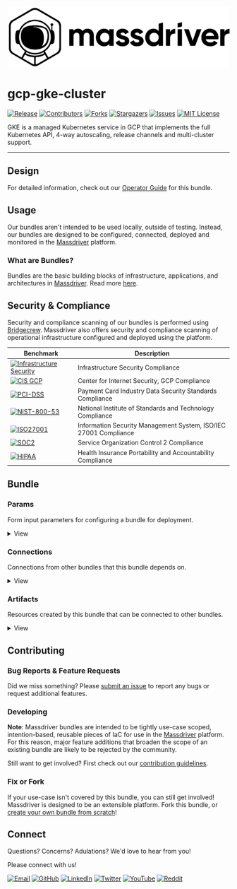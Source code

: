 




[![Massdriver][logo]][website]

# gcp-gke-cluster

[![Release][release_shield]][release_url]
[![Contributors][contributors_shield]][contributors_url]
[![Forks][forks_shield]][forks_url]
[![Stargazers][stars_shield]][stars_url]
[![Issues][issues_shield]][issues_url]
[![MIT License][license_shield]][license_url]

<!--
##### STILL NEED TO GET SLACK WORKING ###
[!["Slack Community"](%s)][slack]
-->


GKE is a managed Kubernetes service in GCP that implements the full Kubernetes API, 4-way autoscaling, release channels and multi-cluster support.


---

## Design

For detailed information, check out our [Operator Guide](operator.mdx) for this bundle.

## Usage

Our bundles aren't intended to be used locally, outside of testing. Instead, our bundles are designed to be configured, connected, deployed and monitored in the [Massdriver][website] platform.

### What are Bundles?

Bundles are the basic building blocks of infrastructure, applications, and architectures in [Massdriver][website]. Read more [here](https://docs.massdriver.cloud/concepts/bundles).

## Security & Compliance

<!-- COMPLIANCE:START -->

Security and compliance scanning of our bundles is performed using [Bridgecrew](https://www.bridgecrew.cloud/). Massdriver also offers security and compliance scanning of operational infrastructure configured and deployed using the platform.

| Benchmark | Description |
|--------|---------------|
| [![Infrastructure Security](https://www.bridgecrew.cloud/badges/github/massdriver-cloud/gcp-gke-cluster/general)](https://www.bridgecrew.cloud/link/badge?vcs=github&fullRepo=massdriver-cloud%2Fgcp-gke-cluster&benchmark=INFRASTRUCTURE+SECURITY) | Infrastructure Security Compliance |
| [![CIS GCP](https://www.bridgecrew.cloud/badges/github/massdriver-cloud/gcp-gke-cluster/cis_gcp)](https://www.bridgecrew.cloud/link/badge?vcs=github&fullRepo=massdriver-cloud%2Fgcp-gke-cluster&benchmark=CIS+GCP+V1.1) | Center for Internet Security, GCP Compliance |
| [![PCI-DSS](https://www.bridgecrew.cloud/badges/github/massdriver-cloud/gcp-gke-cluster/pci)](https://www.bridgecrew.cloud/link/badge?vcs=github&fullRepo=massdriver-cloud%2Fgcp-gke-cluster&benchmark=PCI-DSS+V3.2) | Payment Card Industry Data Security Standards Compliance |
| [![NIST-800-53](https://www.bridgecrew.cloud/badges/github/massdriver-cloud/gcp-gke-cluster/nist)](https://www.bridgecrew.cloud/link/badge?vcs=github&fullRepo=massdriver-cloud%2Fgcp-gke-cluster&benchmark=NIST-800-53) | National Institute of Standards and Technology Compliance |
| [![ISO27001](https://www.bridgecrew.cloud/badges/github/massdriver-cloud/gcp-gke-cluster/iso)](https://www.bridgecrew.cloud/link/badge?vcs=github&fullRepo=massdriver-cloud%2Fgcp-gke-cluster&benchmark=ISO27001) | Information Security Management System, ISO/IEC 27001 Compliance |
| [![SOC2](https://www.bridgecrew.cloud/badges/github/massdriver-cloud/gcp-gke-cluster/soc2)](https://www.bridgecrew.cloud/link/badge?vcs=github&fullRepo=massdriver-cloud%2Fgcp-gke-cluster&benchmark=SOC2)| Service Organization Control 2 Compliance |
| [![HIPAA](https://www.bridgecrew.cloud/badges/github/massdriver-cloud/gcp-gke-cluster/hipaa)](https://www.bridgecrew.cloud/link/badge?vcs=github&fullRepo=massdriver-cloud%2Fgcp-gke-cluster&benchmark=HIPAA) | Health Insurance Portability and Accountability Compliance |

<!-- COMPLIANCE:END -->

<!-- BEGINNING OF PRE-COMMIT-TERRAFORM DOCS HOOK -->
<!-- END OF PRE-COMMIT-TERRAFORM DOCS HOOK -->

## Bundle

### Params

Form input parameters for configuring a bundle for deployment.

<details>
<summary>View</summary>

<!-- PARAMS:START -->

**Params coming soon**

<!-- PARAMS:END -->

</details>

### Connections

Connections from other bundles that this bundle depends on.

<details>
<summary>View</summary>

<!-- CONNECTIONS:START -->

**Connections coming soon**

<!-- CONNECTIONS:END -->

</details>

### Artifacts

Resources created by this bundle that can be connected to other bundles.

<details>
<summary>View</summary>

<!-- ARTIFACTS:START -->

**Artifacts coming soon**

<!-- ARTIFACTS:END -->

</details>

## Contributing

<!-- CONTRIBUTING:START -->

### Bug Reports & Feature Requests

Did we miss something? Please [submit an issue](https://github.com/massdriver-cloud/gcp-gke-cluster/issues) to report any bugs or request additional features.

### Developing

**Note**: Massdriver bundles are intended to be tightly use-case scoped, intention-based, reusable pieces of IaC for use in the [Massdriver][website] platform. For this reason, major feature additions that broaden the scope of an existing bundle are likely to be rejected by the community.

Still want to get involved? First check out our [contribution guidelines](https://docs.massdriver.cloud/bundles/contributing).

### Fix or Fork

If your use-case isn't covered by this bundle, you can still get involved! Massdriver is designed to be an extensible platform. Fork this bundle, or [create your own bundle from scratch](https://docs.massdriver.cloud/bundles/development)!

<!-- CONTRIBUTING:END -->

## Connect

<!-- CONNECT:START -->

Questions? Concerns? Adulations? We'd love to hear from you!

Please connect with us!

[![Email][email_shield]][email_url]
[![GitHub][github_shield]][github_url]
[![LinkedIn][linkedin_shield]][linkedin_url]
[![Twitter][twitter_shield]][twitter_url]
[![YouTube][youtube_shield]][youtube_url]
[![Reddit][reddit_shield]][reddit_url]

<!-- markdownlint-disable -->

[logo]: https://raw.githubusercontent.com/massdriver-cloud/docs/main/static/img/logo-with-logotype-horizontal-400x110.svg
[docs]: https://docs.massdriver.cloud/?utm_source=github&utm_medium=readme&utm_campaign=gcp-gke-cluster&utm_content=docs
[website]: https://www.massdriver.cloud/?utm_source=github&utm_medium=readme&utm_campaign=gcp-gke-cluster&utm_content=website
[github]: https://github.com/massdriver-cloud?utm_source=github&utm_medium=readme&utm_campaign=gcp-gke-cluster&utm_content=github
[slack]: https://massdriverworkspace.slack.com/?utm_source=github&utm_medium=readme&utm_campaign=gcp-gke-cluster&utm_content=slack
[linkedin]: https://www.linkedin.com/company/massdriver/?utm_source=github&utm_medium=readme&utm_campaign=gcp-gke-cluster&utm_content=linkedin



[contributors_shield]: https://img.shields.io/github/contributors/massdriver-cloud/gcp-gke-cluster.svg?style=for-the-badge
[contributors_url]: https://github.com/massdriver-cloud/gcp-gke-cluster/graphs/contributors
[forks_shield]: https://img.shields.io/github/forks/massdriver-cloud/gcp-gke-cluster.svg?style=for-the-badge
[forks_url]: https://github.com/massdriver-cloud/gcp-gke-cluster/network/members
[stars_shield]: https://img.shields.io/github/stars/massdriver-cloud/gcp-gke-cluster.svg?style=for-the-badge
[stars_url]: https://github.com/massdriver-cloud/gcp-gke-cluster/stargazers
[issues_shield]: https://img.shields.io/github/issues/massdriver-cloud/gcp-gke-cluster.svg?style=for-the-badge
[issues_url]: https://github.com/massdriver-cloud/gcp-gke-cluster/issues
[release_url]: https://github.com/massdriver-cloud/gcp-gke-cluster/releases/latest
[release_shield]: https://img.shields.io/github/release/massdriver-cloud/gcp-gke-cluster.svg?style=for-the-badge
[license_shield]: https://img.shields.io/github/license/massdriver-cloud/gcp-gke-cluster.svg?style=for-the-badge
[license_url]: https://github.com/massdriver-cloud/gcp-gke-cluster/blob/main/LICENSE


[email_url]: mailto:support@massdriver.cloud
[email_shield]: https://img.shields.io/badge/email-Massdriver-black.svg?style=for-the-badge&logo=mail.ru&color=000000
[github_url]: mailto:support@massdriver.cloud
[github_shield]: https://img.shields.io/badge/follow-Github-black.svg?style=for-the-badge&logo=github&color=181717
[linkedin_url]: https://linkedin.com/in/massdriver-cloud
[linkedin_shield]: https://img.shields.io/badge/follow-LinkedIn-black.svg?style=for-the-badge&logo=linkedin&color=0A66C2
[twitter_url]: https://twitter.com/massdriver?utm_source=github&utm_medium=readme&utm_campaign=gcp-gke-cluster&utm_content=twitter
[twitter_shield]: https://img.shields.io/badge/follow-Twitter-black.svg?style=for-the-badge&logo=twitter&color=1DA1F2
[discourse_url]: https://community.massdriver.cloud?utm_source=github&utm_medium=readme&utm_campaign=gcp-gke-cluster&utm_content=discourse
[discourse_shield]: https://img.shields.io/badge/join-Discourse-black.svg?style=for-the-badge&logo=discourse&color=000000
[youtube_url]: https://www.youtube.com/channel/UCfj8P7MJcdlem2DJpvymtaQ
[youtube_shield]: https://img.shields.io/badge/subscribe-Youtube-black.svg?style=for-the-badge&logo=youtube&color=FF0000
[reddit_url]: https://www.reddit.com/r/massdriver
[reddit_shield]: https://img.shields.io/badge/subscribe-Reddit-black.svg?style=for-the-badge&logo=reddit&color=FF4500

<!-- markdownlint-restore -->

<!-- CONNECT:END -->
